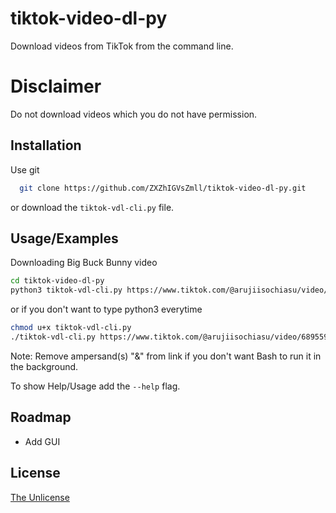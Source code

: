 
# tiktok-video-dl-py

Download videos from TikTok from the command line.

# Disclaimer

Do not download videos which you do not have permission.

## Installation

Use git

```bash
  git clone https://github.com/ZXZhIGVsZmll/tiktok-video-dl-py.git
```
    
or download the `tiktok-vdl-cli.py` file.
## Usage/Examples

Downloading Big Buck Bunny video

```bash
cd tiktok-video-dl-py
python3 tiktok-vdl-cli.py https://www.tiktok.com/@arujiisochiasu/video/6895595198034873601
```

or if you don't want to type python3 everytime

``` bash
chmod u+x tiktok-vdl-cli.py
./tiktok-vdl-cli.py https://www.tiktok.com/@arujiisochiasu/video/6895595198034873601
```

Note: Remove ampersand(s) "&" from link if you don't want Bash to run it in the background.

To show Help/Usage add the `--help` flag.
## Roadmap

- Add GUI


## License

[The Unlicense](https://unlicense.org)
